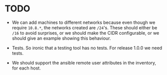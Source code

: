 # TODO

* We can add machines to different networks because even though we require
  `10.8.*`, the networks created are `/24`'s. These should either be `/16` to
  avoid surprises, or we should make the CIDR configurable, or we should give an
  example showing this behaviour.

* Tests. So ironic that a testing tool has no tests. For release 1.0.0 we need tests.

* We should support the ansible remote user attributes in the inventory, for each host.
